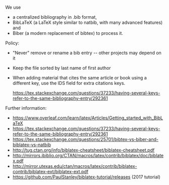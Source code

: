 We use
- a centralized bibliography in .bib format,
- BibLaTeX (a LaTeX style similar to natbib, with many advanced features) and
- Biber (a modern replacement of bibtex) to process it.

Policy:

- "Never" remove or rename a bib entry -- other projects may depend on it

- Keep the file sorted by last name of first author

- When adding material that cites the same article or book
  using a different key, use the IDS field for extra citations keys.

  https://tex.stackexchange.com/questions/37233/having-several-keys-refer-to-the-same-bibliography-entry/292361


Further information:

- https://www.overleaf.com/learn/latex/Articles/Getting_started_with_BibLaTeX
- https://tex.stackexchange.com/questions/37233/having-several-keys-refer-to-the-same-bibliography-entry/292361
- https://tex.stackexchange.com/questions/25701/bibtex-vs-biber-and-biblatex-vs-natbib
- http://tug.ctan.org/info/biblatex-cheatsheet/biblatex-cheatsheet.pdf
- http://mirrors.ibiblio.org/CTAN/macros/latex/contrib/biblatex/doc/biblatex.pdf
- http://mirror.utexas.edu/ctan/macros/latex/contrib/biblatex-contrib/biblatex-ext/biblatex-ext.pdf
- https://github.com/PaulStanley/biblatex-tutorial/releases (2017 tutorial)
